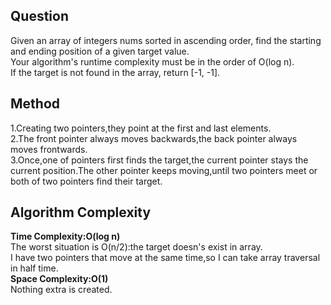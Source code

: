 <h2>Question</h2>
Given an array of integers nums sorted in ascending order, find the starting and ending position of a given target value.<br>
Your algorithm's runtime complexity must be in the order of O(log n).<br>
If the target is not found in the array, return [-1, -1].
<h2>Method</h2>
1.Creating two pointers,they point at the first and last elements.<br>
2.The front pointer always moves backwards,the back pointer always moves frontwards.<br>
3.Once,one of pointers first finds the target,the current pointer stays the current position.The other pointer keeps moving,until two pointers meet or 
both of two pointers find their target.<br>
<h2>Algorithm Complexity</h2>
<b>Time Complexity:O(log n)</b><br>
The worst situation is O(n/2):the target doesn's exist in array.<br>
I have two pointers that move at the same time,so I can take array traversal in half time.<br>
<b>Space Complexity:O(1)</b><br>
Nothing extra is created.
